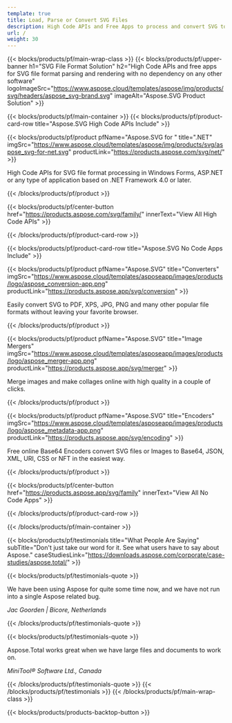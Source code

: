 ```yaml
---
template: true
title: Load, Parse or Convert SVG Files
description: High Code APIs and Free Apps to process and convert SVG to PDF, XPS, and image formats.
url: /
weight: 30
---
```


{{< blocks/products/pf/main-wrap-class >}}
{{< blocks/products/pf/upper-banner h1="SVG File Format Solution" h2="High Code APIs and free apps for SVG file format parsing and rendering with no dependency on any other software" logoImageSrc="https://www.aspose.cloud/templates/aspose/img/products/svg/headers/aspose_svg-brand.svg" imageAlt="Aspose.SVG Product Solution" >}}

{{< blocks/products/pf/main-container >}}
{{< blocks/products/pf/product-card-row title="Aspose.SVG High Code APIs Include" >}}

{{< blocks/products/pf/product pfName="Aspose.SVG for " title=".NET" imgSrc="https://www.aspose.cloud/templates/aspose/img/products/svg/aspose_svg-for-net.svg" productLink="https://products.aspose.com/svg/net/" >}}


High Code APIs for SVG file format processing in Windows Forms, ASP.NET or any type of application based on .NET Framework 4.0 or later.




{{< /blocks/products/pf/product >}}

{{< blocks/products/pf/center-button href="https://products.aspose.com/svg/family/" innerText="View All High Code APIs" >}}

{{< /blocks/products/pf/product-card-row >}}

{{< blocks/products/pf/product-card-row title="Aspose.SVG No Code Apps Include" >}}

{{< blocks/products/pf/product pfName="Aspose.SVG" title="Converters" imgSrc="https://www.aspose.cloud/templates/asposeapp/images/products/logo/aspose_conversion-app.png" productLink="https://products.aspose.app/svg/conversion" >}}

Easily convert SVG to PDF, XPS, JPG, PNG and many other popular file formats without leaving your favorite browser.



{{< /blocks/products/pf/product >}}

{{< blocks/products/pf/product pfName="Aspose.SVG" title="Image Mergers" imgSrc="https://www.aspose.cloud/templates/asposeapp/images/products/logo/aspose_merger-app.png" productLink="https://products.aspose.app/svg/merger" >}}

Merge images and make collages online with high quality in a couple of clicks.



{{< /blocks/products/pf/product >}}

{{< blocks/products/pf/product pfName="Aspose.SVG" title="Encoders" imgSrc="https://www.aspose.cloud/templates/asposeapp/images/products/logo/aspose_metadata-app.png" productLink="https://products.aspose.app/svg/encoding" >}}

Free online Base64 Encoders convert SVG files or Images to Base64, JSON, XML, URI, CSS or NFT in the easiest way.



{{< /blocks/products/pf/product >}}

{{< blocks/products/pf/center-button href="https://products.aspose.app/svg/family" innerText="View All No Code Apps" >}}

{{< /blocks/products/pf/product-card-row >}}


{{< /blocks/products/pf/main-container >}}

{{< blocks/products/pf/testimonials title="What People Are Saying" subTitle="Don't just take our word for it. See what users have to say about Aspose." caseStudiesLink="https://downloads.aspose.com/corporate/case-studies/aspose.total/" >}}

{{< blocks/products/pf/testimonials-quote >}}
<p class="first">


We have been using Aspose for quite some time now, and we have not run into a single Aspose related bug.



 <em>
  Jac Goorden | Bicore, Netherlands
 </em>
</p>

{{< /blocks/products/pf/testimonials-quote >}}

{{< blocks/products/pf/testimonials-quote >}}
<p class="second">


Aspose.Total works great when we have large files and documents to work on.
 
 <em>
  MiniTool® Software Ltd., Canada
 </em>
</p>

{{< /blocks/products/pf/testimonials-quote >}}
{{< /blocks/products/pf/testimonials >}}
{{< /blocks/products/pf/main-wrap-class >}}

{{< blocks/products/products-backtop-button >}}